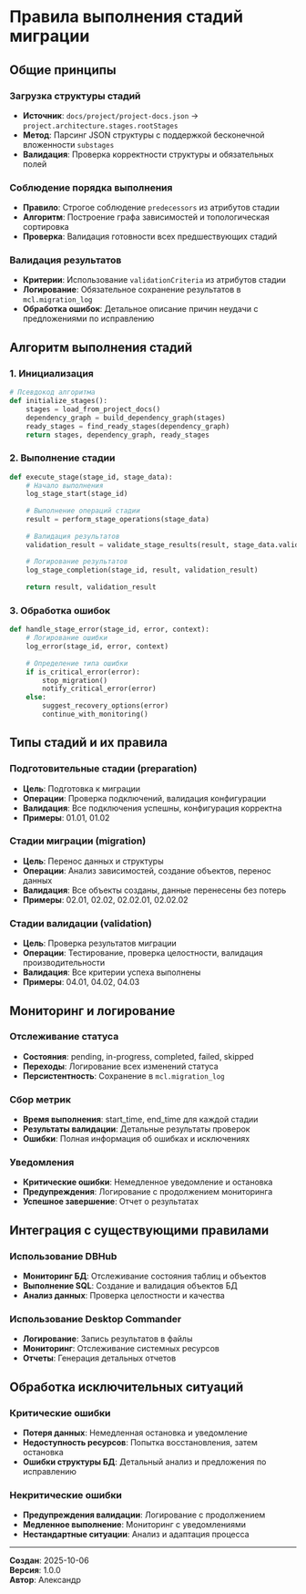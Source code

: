 # Правила выполнения стадий миграции

## Общие принципы

### Загрузка структуры стадий
- **Источник**: `docs/project/project-docs.json` → `project.architecture.stages.rootStages`
- **Метод**: Парсинг JSON структуры с поддержкой бесконечной вложенности `substages`
- **Валидация**: Проверка корректности структуры и обязательных полей

### Соблюдение порядка выполнения
- **Правило**: Строгое соблюдение `predecessors` из атрибутов стадии
- **Алгоритм**: Построение графа зависимостей и топологическая сортировка
- **Проверка**: Валидация готовности всех предшествующих стадий

### Валидация результатов
- **Критерии**: Использование `validationCriteria` из атрибутов стадии
- **Логирование**: Обязательное сохранение результатов в `mcl.migration_log`
- **Обработка ошибок**: Детальное описание причин неудачи с предложениями по исправлению

## Алгоритм выполнения стадий

### 1. Инициализация
```python
# Псевдокод алгоритма
def initialize_stages():
    stages = load_from_project_docs()
    dependency_graph = build_dependency_graph(stages)
    ready_stages = find_ready_stages(dependency_graph)
    return stages, dependency_graph, ready_stages
```

### 2. Выполнение стадии
```python
def execute_stage(stage_id, stage_data):
    # Начало выполнения
    log_stage_start(stage_id)
    
    # Выполнение операций стадии
    result = perform_stage_operations(stage_data)
    
    # Валидация результатов
    validation_result = validate_stage_results(result, stage_data.validationCriteria)
    
    # Логирование результатов
    log_stage_completion(stage_id, result, validation_result)
    
    return result, validation_result
```

### 3. Обработка ошибок
```python
def handle_stage_error(stage_id, error, context):
    # Логирование ошибки
    log_error(stage_id, error, context)
    
    # Определение типа ошибки
    if is_critical_error(error):
        stop_migration()
        notify_critical_error(error)
    else:
        suggest_recovery_options(error)
        continue_with_monitoring()
```

## Типы стадий и их правила

### Подготовительные стадии (preparation)
- **Цель**: Подготовка к миграции
- **Операции**: Проверка подключений, валидация конфигурации
- **Валидация**: Все подключения успешны, конфигурация корректна
- **Примеры**: 01.01, 01.02

### Стадии миграции (migration)
- **Цель**: Перенос данных и структуры
- **Операции**: Анализ зависимостей, создание объектов, перенос данных
- **Валидация**: Все объекты созданы, данные перенесены без потерь
- **Примеры**: 02.01, 02.02, 02.02.01, 02.02.02

### Стадии валидации (validation)
- **Цель**: Проверка результатов миграции
- **Операции**: Тестирование, проверка целостности, валидация производительности
- **Валидация**: Все критерии успеха выполнены
- **Примеры**: 04.01, 04.02, 04.03

## Мониторинг и логирование

### Отслеживание статуса
- **Состояния**: pending, in-progress, completed, failed, skipped
- **Переходы**: Логирование всех изменений статуса
- **Персистентность**: Сохранение в `mcl.migration_log`

### Сбор метрик
- **Время выполнения**: start_time, end_time для каждой стадии
- **Результаты валидации**: Детальные результаты проверок
- **Ошибки**: Полная информация об ошибках и исключениях

### Уведомления
- **Критические ошибки**: Немедленное уведомление и остановка
- **Предупреждения**: Логирование с продолжением мониторинга
- **Успешное завершение**: Отчет о результатах

## Интеграция с существующими правилами

### Использование DBHub
- **Мониторинг БД**: Отслеживание состояния таблиц и объектов
- **Выполнение SQL**: Создание и валидация объектов БД
- **Анализ данных**: Проверка целостности и качества

### Использование Desktop Commander
- **Логирование**: Запись результатов в файлы
- **Мониторинг**: Отслеживание системных ресурсов
- **Отчеты**: Генерация детальных отчетов

## Обработка исключительных ситуаций

### Критические ошибки
- **Потеря данных**: Немедленная остановка и уведомление
- **Недоступность ресурсов**: Попытка восстановления, затем остановка
- **Ошибки структуры БД**: Детальный анализ и предложения по исправлению

### Некритические ошибки
- **Предупреждения валидации**: Логирование с продолжением
- **Медленное выполнение**: Мониторинг с уведомлениями
- **Нестандартные ситуации**: Анализ и адаптация процесса

---

**Создан**: 2025-10-06  
**Версия**: 1.0.0  
**Автор**: Александр
